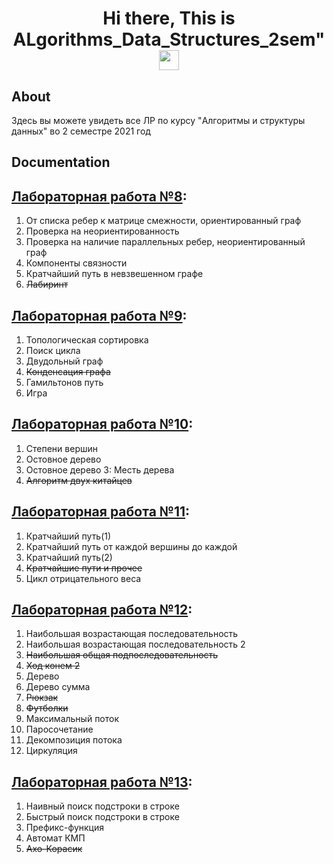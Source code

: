 <h1 align="center">Hi there, This is ALgorithms_Data_Structures_2sem"
<img src="https://github.com/blackcater/blackcater/raw/main/images/Hi.gif" height="32"/></h1>

## About
Здесь вы можете увидеть все ЛР по курсу "Aлгоритмы и структуры данных" во 2 семестре 2021 год 

## Documentation

## [Лабораторная работа №8](https://github.com/RomanKosovets/Algorithms_Data_Structures_2sem/blob/main/2sem_Description/8%20Lab.pdf): 
  1. От списка ребер к матрице смежности, ориентированный граф
  2. Проверка на неориентированность
  3. Проверка на наличие параллельных ребер, неориентированный граф
  4. Компоненты связности
  5. Кратчайший путь в невзвешенном графе
  6. ~~Лабиринт~~

## [Лабораторная работа №9](https://github.com/RomanKosovets/Algorithms_Data_Structures_2sem/blob/main/2sem_Description/9%20Lab.pd):
  1. Топологическая сортировка
  2. Поиск цикла
  3. Двудольный граф
  4. ~~Конденсация графа~~
  5. Гамильтонов путь
  6. Игра

## [Лабораторная работа №10](https://github.com/RomanKosovets/Algorithms_Data_Structures_2sem/blob/main/2sem_Description/10%20Lab.pd):
  1. Степени вершин
  2. Остовное дерево
  3. Остовное дерево 3: Месть дерева
  4. ~~Алгоритм двух китайцев~~
  
## [Лабораторная работа №11](https://github.com/RomanKosovets/Algorithms_Data_Structures_2sem/blob/main/2sem_Description/11%20Lab.pd):
  1. Кратчайший путь(1)
  2. Кратчайший путь от каждой вершины до каждой
  3. Кратчайший путь(2)
  4. ~~Кратчайшие пути и прочее~~
  5. Цикл отрицательного веса
  
## [Лабораторная работа №12](https://github.com/RomanKosovets/Algorithms_Data_Structures_2sem/blob/main/2sem_Description/12%20Lab.pd):
  1. Наибольшая возрастающая последовательность
  2. Наибольшая возрастающая последовательность 2
  3. ~~Наибольшая общая подпоследовательность~~
  4. ~~Ход конем 2~~
  5. Дерево
  6. Дерево сумма
  7. ~~Рюкзак~~
  8. ~~Футболки~~
  9. Максимальный поток
 10. Паросочетание
 11. Декомпозиция потока
 12. Циркуляция

## [Лабораторная работа №13](https://github.com/RomanKosovets/Algorithms_Data_Structures_2sem/blob/main/2sem_Description/13%20Lab.pd):
  1. Наивный поиск подстроки в строке
  2. Быстрый поиск подстроки в строке
  3. Префикс-функция
  4. Автомат КМП
  5. ~~Ахо-Корасик~~
